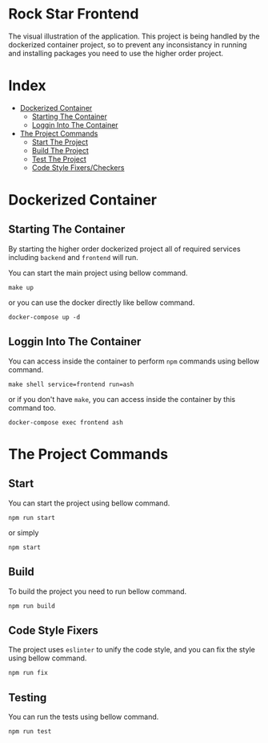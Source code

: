 # Rock Star Frontend

The visual illustration of the application.
This project is being handled by the dockerized
container project, so to prevent any inconsistancy
in running and installing packages you need to
use the higher order project.

# Index

- [Dockerized Container](#dockerized-container)
    - [Starting The Container](#starting-the-container)
    - [Loggin Into The Container](#loggin-into-the-container)
- [The Project Commands](#the-project-commands)
    - [Start The Project](#start)
    - [Build The Project](#build)
    - [Test The Project](#testing)
    - [Code Style Fixers/Checkers](#code-style-fixers)

# Dockerized Container

## Starting The Container

By starting the higher order dockerized project
all of required services including `backend` and
`frontend` will run.

You can start the main project using bellow command.

```shell
make up
```

or you can use the docker directly like bellow command.

```shell
docker-compose up -d
```

## Loggin Into The Container

You can access inside the container to perform
`npm` commands using bellow command.

```shell
make shell service=frontend run=ash
```

or if you don't have `make`, you can access inside
the container by this command too.

```shell
docker-compose exec frontend ash
```

# The Project Commands

## Start

You can start the project using bellow command.

```shell
npm run start
```

or simply

```shell
npm start
```

## Build

To build the project you need to run bellow command.

```shell
npm run build
```

## Code Style Fixers

The project uses `eslinter` to unify the code style,
and you can fix the style using bellow command.

```shell
npm run fix
```

## Testing

You can run the tests using bellow command.

```shell
npm run test
```

